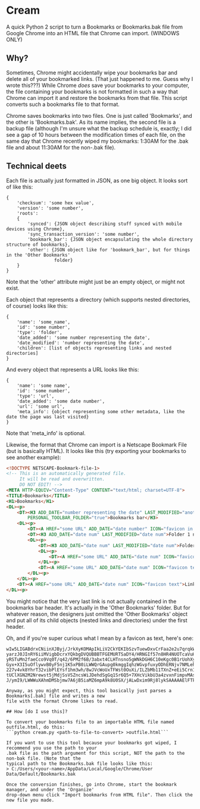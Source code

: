 # Cream

A quick Python 2 script to turn a Bookmarks or Bookmarks.bak file from Google Chrome into an HTML
file that Chrome can import. (WINDOWS ONLY)

## Why?

Sometimes, Chrome might accidentally wipe your bookmarks bar and delete all of your bookmarked
links. (That just happened to me. Guess why I wrote this???) While Chrome _does_ save your bookmarks
to your computer, the file containing your bookmarks is not formatted in such a way that Chrome can
import it and restore the bookmarks from that file. This script converts such a bookmarks file to 
that format.

Chrome saves bookmarks into two files. One is just called 'Bookmarks', and the other is
'Bookmarks.bak'. As its name implies, the second file is a backup file (although I'm unsure what the
backup schedule is, exactly; I did see a gap of 10 hours between the modification times of each
file, on the same day that Chrome recently wiped my bookmarks: 1:30AM for the .bak file and about
11:30AM for the non-.bak file). 

## Technical deets

Each file is actually just formatted in JSON, as one big object. It looks sort of like this:
```
{
	'checksum': 'some hex value',
    'version': 'some number',
    'roots':
    {
        'synced': {JSON object describing stuff synced with mobile devices using Chrome},
        'sync_transaction_version': 'some number',
        'bookmark_bar': {JSON object encapsulating the whole directory structure of bookmarks},
        'other': {JSON object like for 'bookmark_bar', but for things in the 'Other Bookmarks'
                  folder}
    }
}
```
Note that the 'other' attribute might just be an empty object, or might not exist.

Each object that represents a directory (which supports nested directories, of course) looks like
this:
```
{
	'name': 'some_name',
	'id': 'some number',
	'type': 'folder',
	'date_added': 'some number representing the date',
	'date_modified': 'number representing the date',
	'children': [list of objects representing links and nested directories]
}
```
And every object that represents a URL looks like this:
```
{	
	'name': 'some name',
	'id': 'some number',
	'type': 'url',
	'date_added': 'some date number',
	'url': 'some url',
	'meta_info': {object representing some other metadata, like the date the page was last visited}
}
```
Note that 'meta_info' is optional.

Likewise, the format that Chrome can import is a Netscape Bookmark File (but is basically HTML).
It looks like this (try exporting your bookmarks to see another example):
```html
<!DOCTYPE NETSCAPE-Bookmark-file-1>
<!-- This is an automatically generated file.
     It will be read and overwritten.
     DO NOT EDIT! -->
<META HTTP-EQUIV="Content-Type" CONTENT="text/html; charset=UTF-8">
<TITLE>Bookmarks</TITLE>
<H1>Bookmarks</H1>
<DL><p>
    <DT><H3 ADD_DATE="number representing the date" LAST_MODIFIED="another date number"
    	PERSONAL_TOOLBAR_FOLDER="true">Bookmarks bar</H3>
    <DL><p>
        <DT><A HREF="some URL" ADD_DATE="date number" ICON="favicon in text form">Link 1 name</A>
        <DT><H3 ADD_DATE="date num" LAST_MODIFIED="date num">Folder 1 name</H3>
        <DL><p>
            <DT><H3 ADD_DATE="date num" LAST_MODIFIED="date num">Folder 2 name</H3>
            <DL><p>
                <DT><A HREF="some URL" ADD_DATE="date num" ICON="favicon text">Link 2 name</A>
            </DL><p>
            <DT><A HREF="some URL" ADD_DATE="date num" ICON="favicon text">Link 3 name</A>
        </DL><p>
    </DL><p>
    <DT><A HREF="some URL" ADD_DATE="date num" ICON="favicon text">Link 4 name</A>
</DL><p>
```

You might notice that the very last link is not actually contained in the bookmarks bar header. It's
actually in the 'Other Bookmarks' folder. But for whatever reason, the designers just omitted the
'Other Bookmarks' object and put all of its child objects (nested links and directories) under the
first header.

Oh, and if you're super curious what I mean by a favicon as text, here's one:
```data:image/png;base64,iVBORw0KGgoAAAANSUhEUgAAABAAAAAQCAYAAAAf8/9hAAAB+0lEQVQ4jW2TS08bQRCEv55Zv03
wIw5LIGABdrxCNiinXJByj/JrkXyKOMApIkLiV2CkYEKIbSzvTuewDxvCrFaa2e2u7qrqkW+fvyqAqiIivLYHsnO60hjz8uNr62X
yarzJ0JInRY6iiMVigbDcrxYQkbgDVQUBBBTFGEMURTSaDY4/HRNGIf57n8HR4NUOTcaVuHIYhkz+TugFPZrNJvfje4IgYL2+zmQ
yRSTuMn2faeCco9Vq0T/q42/6PM2f6B/3abxt4CLHTnsno5gWNkDGH6C10eKgc0B1rUohXyAIAiqVCuVymXqthnMRSSgigrdqkzG
Gyx+X3I5uOflywvB0yF5nj1K5xPB0iLWWQrGAupg0kmggIqhzWGvpfuxyODhERNjv7NMLehhr6Pa61Oo1nHOIJC4gGCXuwKHkcjl
227v4vk8YhrT32vibPlEYsf1hm3wh/8wJVcWoUxTFWst0OuXi/ILZbMb11TXnZ+eEi5Crn1ecfT/j4fcD1toYRGPrPRFBVDIXNt5
tUClXGN2M2Nrewst5jMdjSsVSZncsWiJDehdSgGq1Sr6Q5+7XHcVikbU3a4zvxnFimpvMAsL/Ljw+PqJ/FM/zmM/nzG5neJ6Xig6
J/ymI9/LWWWuXAhmDMSbjmw7A6jB5iaMZ6mpA9k8U0SX/jALwDxim9Rj8lykSAAAAAElFTkSuQmCC```

Anyway, as you might expect, this tool basically just parses a Bookmarks[.bak] file and writes a new
file with the format Chrome likes to read.

## How [do I use this]?

To convert your bookmarks file to an importable HTML file named outfile.html, do this:
```python cream.py <path-to-file-to-convert> >outfile.html```

If you want to use this tool because your bookmarks got wiped, I recommend you use the path to your
.bak file as the path argument for this script, NOT the path to the non-bak file. (Note that the
typical path to the Bookmarks.bak file looks like this:
> C:/Users/<your-name>/AppData/Local/Google/Chrome/User Data/Default/Bookmarks.bak

Once the conversion finishes, go into Chrome, start the bookmark manager, and under the 'Organize'
drop-down menu click "Import bookmarks from HTML file". Then click the new file you made.